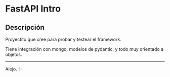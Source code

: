 # FastAPI Intro

## Descripción

Proyectito que creé para probar y testear el framework.

Tiene integración con mongo, modelos de pydantic, y todo muy orientado a objetos.

---

Alejo. ✨
